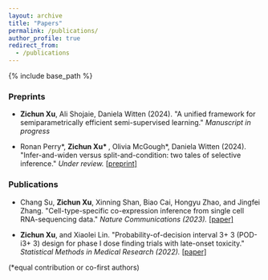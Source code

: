 ```yaml
---
layout: archive
title: "Papers"
permalink: /publications/
author_profile: true
redirect_from:
  - /publications
---
```


{% include base_path %}

### Preprints
* <b>Zichun Xu</b>, Ali Shojaie, Daniela Witten (2024). "A unified framework for semiparametrically efficient semi-supervised learning." <i> Manuscript in progress </i>

* Ronan Perry*, <b>Zichun Xu* </b>, Olivia McGough*, Daniela Witten (2024). "Infer-and-widen versus split-and-condition: two tales of selective inference." <i>Under review.</i> <a href = "https://arxiv.org/abs/2408.06323">[preprint]</a>

### Publications
* Chang Su, <b>Zichun Xu</b>, Xinning Shan, Biao Cai, Hongyu Zhao, and Jingfei Zhang. "Cell-type-specific co-expression inference from single cell RNA-sequencing data." <i>Nature Communications (2023).</i> <a href = "https://www.nature.com/articles/s41467-023-40503-7">[paper]</a>

* <b>Zichun Xu</b>, and Xiaolei Lin. "Probability-of-decision interval 3+ 3 (POD-i3+ 3) design for phase I dose finding trials with late-onset toxicity." <i>Statistical Methods in Medical Research (2022).</i> <a href = "https://journals.sagepub.com/doi/10.1177/09622802211052746">[paper]</a>

(*equal contribution or co-first authors)
